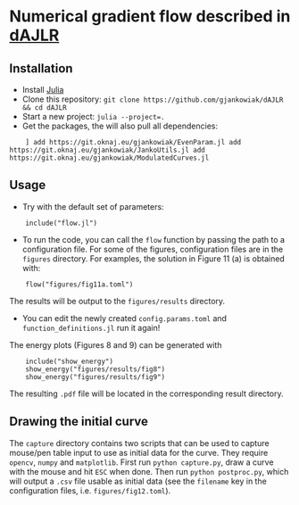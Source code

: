 # Numerical gradient flow described in [dAJLR][preprint]

## Installation

- Install [Julia](https://julialang.org/)
- Clone this repository: `git clone https://github.com/gjankowiak/dAJLR && cd dAJLR`
- Start a new project: `julia --project=.`
- Get the packages, the will also pull all dependencies:
```
    ] add https://git.oknaj.eu/gjankowiak/EvenParam.jl add https://git.oknaj.eu/gjankowiak/JankoUtils.jl add https://git.oknaj.eu/gjankowiak/ModulatedCurves.jl
```

## Usage

- Try with the default set of parameters:
```
    include("flow.jl")
```

- To run the code, you can call the `flow` function by passing the path to a configuration file. For some of the figures, configuration files are in the `figures` directory. For examples, the solution in Figure 11 (a) is obtained with:
```
    flow("figures/fig11a.toml")
```
The results will be output to the `figures/results` directory.

- You can edit the newly created `config.params.toml` and `function_definitions.jl` run it again!

The energy plots (Figures 8 and 9) can be generated with
```
    include("show_energy")
    show_energy("figures/results/fig8")
    show_energy("figures/results/fig9")
```
The resulting `.pdf` file will be located in the corresponding result directory.


## Drawing the initial curve

The `capture` directory contains two scripts that can be used to capture mouse/pen table input to use as initial data for the curve. They require `opencv`, `numpy` and `matplotlib`. 
First run `python capture.py`, draw a curve with the mouse and hit `ESC` when done. Then run `python postproc.py`, which will output a `.csv` file usable as initial data
(see the `filename` key in the configuration files, i.e. `figures/fig12.toml`).

[preprint]: https://arxiv.org/abs/2308.01151
